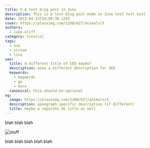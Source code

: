 ```yaml
---
title: 5 A test blog post in June
description: This is a test blog post made in June test test test
date: 2022-04-23T14:09:39.129Z
cover: https://placeimg.com/1200/627/animals/5
authors:
  - luke-oliff
category: tutorial
tags:
  - vue
  - stream
  - live
seo:
  title: A different title of SEO maybe?
  description: oooo a different description for SEO
  keywords:
    - keywords
    - go
    - here
  canonical: this-should-be-optional
og:
  image: https://placeimg.com/1200/627/animals/5
  description: opengraph specific description (if different)
  title: maybe a separate OG title as well
---
```


blah blah blah

![stuff](https://placeimg.com/1200/627/animals/5 "blah")

blah blah blah blah blah
